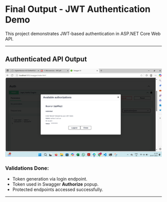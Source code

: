 # Final Output - JWT Authentication Demo

This project demonstrates JWT-based authentication in ASP.NET Core Web API.

---

##  Authenticated API Output
![JWT Output](Output/image.png)

###  Validations Done:
- Token generation via login endpoint.
- Token used in Swagger **Authorize** popup.
- Protected endpoints accessed successfully.

---
